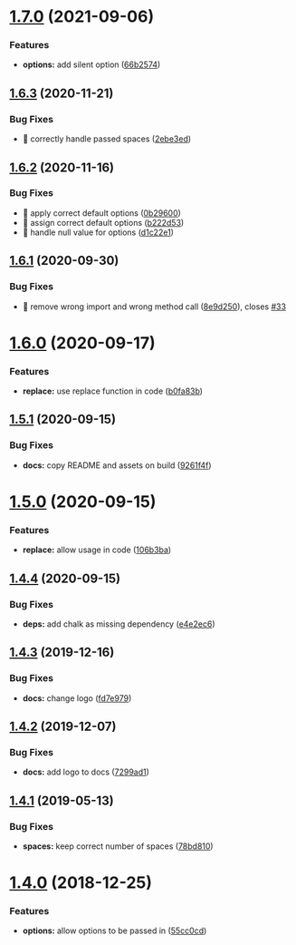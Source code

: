# [1.7.0](https://github.com/kreuzerk/replace-json-property/compare/v1.6.3...v1.7.0) (2021-09-06)


### Features

* **options:** add silent option ([66b2574](https://github.com/kreuzerk/replace-json-property/commit/66b2574ac1b89c587a4a68891c210e26afc07e05))

## [1.6.3](https://github.com/kreuzerk/replace-json-property/compare/v1.6.2...v1.6.3) (2020-11-21)


### Bug Fixes

* 🐛 correctly handle passed spaces ([2ebe3ed](https://github.com/kreuzerk/replace-json-property/commit/2ebe3ed79cae79f960166ab185eae662a3dbfc0d))

## [1.6.2](https://github.com/kreuzerk/replace-json-property/compare/v1.6.1...v1.6.2) (2020-11-16)


### Bug Fixes

* 🐛 apply correct default options ([0b29600](https://github.com/kreuzerk/replace-json-property/commit/0b29600bbc4c98c19526e4afc7bb1daaffe2b723))
* 🐛 assign correct default options ([b222d53](https://github.com/kreuzerk/replace-json-property/commit/b222d5309eab191257b9d6f33515954b77c4476b))
* 🐛 handle null value for options ([d1c22e1](https://github.com/kreuzerk/replace-json-property/commit/d1c22e1d24b34e9bf7a7cffb267de196e2815e14))

## [1.6.1](https://github.com/kreuzerk/replace-json-property/compare/v1.6.0...v1.6.1) (2020-09-30)


### Bug Fixes

* 🐛 remove wrong import and wrong method call ([8e9d250](https://github.com/kreuzerk/replace-json-property/commit/8e9d25078b065bc4c6e204b9c66243d608f26323)), closes [#33](https://github.com/kreuzerk/replace-json-property/issues/33)

# [1.6.0](https://github.com/kreuzerk/replace-json-property/compare/v1.5.1...v1.6.0) (2020-09-17)


### Features

* **replace:** use replace function in code ([b0fa83b](https://github.com/kreuzerk/replace-json-property/commit/b0fa83b90f5f718de6082535c2815cced13b669c))

## [1.5.1](https://github.com/kreuzerk/replace-json-property/compare/v1.5.0...v1.5.1) (2020-09-15)


### Bug Fixes

* **docs:** copy README and assets on build ([9261f4f](https://github.com/kreuzerk/replace-json-property/commit/9261f4f348a1e4f033d6a516352995fe479a0c64))

# [1.5.0](https://github.com/kreuzerk/replace-json-property/compare/v1.4.4...v1.5.0) (2020-09-15)


### Features

* **replace:** allow usage in code ([106b3ba](https://github.com/kreuzerk/replace-json-property/commit/106b3baeb945dd8d0127c12023b60eccfedf75c1))

## [1.4.4](https://github.com/kreuzerk/replace-json-property/compare/v1.4.3...v1.4.4) (2020-09-15)


### Bug Fixes

* **deps:** add chalk as missing dependency ([e4e2ec6](https://github.com/kreuzerk/replace-json-property/commit/e4e2ec6f94ff8d2c0196976ef3417ba09d7cc506))

## [1.4.3](https://github.com/kreuzerk/replace-json-property/compare/v1.4.2...v1.4.3) (2019-12-16)


### Bug Fixes

* **docs:** change logo ([fd7e979](https://github.com/kreuzerk/replace-json-property/commit/fd7e979))

## [1.4.2](https://github.com/kreuzerk/replace-json-property/compare/v1.4.1...v1.4.2) (2019-12-07)


### Bug Fixes

* **docs:** add logo to docs ([7299ad1](https://github.com/kreuzerk/replace-json-property/commit/7299ad1))

## [1.4.1](https://github.com/kreuzerk/replace-json-property/compare/v1.4.0...v1.4.1) (2019-05-13)


### Bug Fixes

* **spaces:** keep correct number of spaces ([78bd810](https://github.com/kreuzerk/replace-json-property/commit/78bd810))

# [1.4.0](https://github.com/kreuzerk/replace-json-property/compare/v1.3.0...v1.4.0) (2018-12-25)


### Features

* **options:** allow options to be passed in ([55cc0cd](https://github.com/kreuzerk/replace-json-property/commit/55cc0cd))
